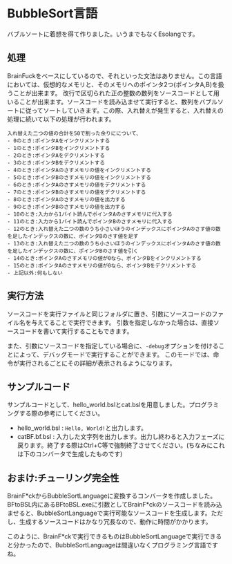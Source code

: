 # BubbleSort言語
バブルソートに着想を得て作りました。いうまでもなくEsolangです。

## 処理
BrainFuckをベースにしているので、それといった文法はありません。この言語においては、仮想的なメモリと、そのメモリへのポインタ2つ(ポインタA,B)を扱うことが出来ます。
改行で区切られた正の整数の数列をソースコードとして用いることが出来ます。ソースコードを読み込ませて実行すると、数列をバブルソートに従ってソートしていきます。この際、入れ替えが発生すると、入れ替えの処理に続いて以下の処理が行われます。

    入れ替えた二つの値の合計を50で割った余りにについて、
    - 0のとき:ポインタAをインクリメントする
    - 1のとき:ポインタBをインクリメントする
    - 2のとき:ポインタAをデクリメントする
    - 3のとき:ポインタBをデクリメントする
    - 4のとき:ポインタAのさすメモリの値をインクリメントする
    - 5のとき:ポインタBのさすメモリの値をインクリメントする
    - 6のとき:ポインタAのさすメモリの値をデクリメントする
    - 7のとき:ポインタBのさすメモリの値をデクリメントする
    - 8のとき:ポインタAのさすメモリの値を出力する
    - 9のとき:ポインタBのさすメモリの値を出力する
    - 10のとき:入力から1バイト読んでポインタAのさすメモリに代入する
    - 11のとき:入力から1バイト読んでポインタBのさすメモリに代入する
    - 12のとき:入れ替えた二つの数のうち小さいほうのインデックスにポインタAのさす値の数を足したインデックスの数に、ポインタBのさす値を足す
    - 13のとき:入れ替えた二つの数のうち小さいほうのインデックスにポインタAのさす値の数を足したインデックスの数に、ポインタBのさす値を引く
    - 14のとき:ポインタAのさすメモリの値が0なら、ポインタBをインクリメントする
    - 15のとき:ポインタAのさすメモリの値が0なら、ポインタBをデクリメントする
    - 上記以外:何もしない

## 実行方法
ソースコードを実行ファイルと同じフォルダに置き、引数にソースコードのファイル名を与えてることで実行できます。
引数を指定しなかった場合は、直接ソースコードを書いて実行することもできます。

また、引数にソースコードを指定している場合に、`-debug`オプションを付けることによって、デバッグモードで実行することができます。
このモードでは、命令が実行されるごとにその詳細が表示されるようになります。

## サンプルコード
サンプルコードとして、hello_world.bslとcat.bslを用意しました。プログラミングする際の参考にしてください。

- hello_world.bsl : `Hello, World!`と出力します。
- catBF.bf.bsl : 入力した文字列を出力します。出力し終わると入力フェーズに戻ります。終了する際はCtrl+C等で強制終了させてください。(ちなみにこれは下のコンバータで生成したものです)

## おまけ:チューリング完全性
BrainF\*ckからBubbleSortLanguageに変換するコンバータを作成しました。BFtoBSL内にあるBFtoBSL.exeに引数としてBrainF\*ckのソースコードを読み込ませると、BubbleSortLanguageで実行可能なソースコードを生成します。ただし、生成するソースコードはかなり冗長なので、動作に時間がかかります。

このように、BrainF\*ckで実行できるものはBubbleSortLanguageで実行できると分かったので、BubbleSortLanguageは間違いなくプログラミング言語ですね。
